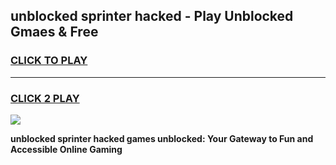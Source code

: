 
## unblocked sprinter hacked - Play Unblocked Gmaes & Free
<h3>
<a href="https://news.freeplayer.one?title=unblocked_sprinter_hacked&ref=23F">CLICK TO PLAY</a></h3>
<hr>

<h3>
<a href="https://news.freeplayer.one?title=unblocked_sprinter_hacked&ref=23F">CLICK 2 PLAY</a>
  
</h3>

<a href="https://news.freeplayer.one?title=unblocked_sprinter_hacked&ref=23F/"><img src="https://clearcache.store/games.png"></a>


**unblocked sprinter hacked games unblocked: Your Gateway to Fun and Accessible Online Gaming**
